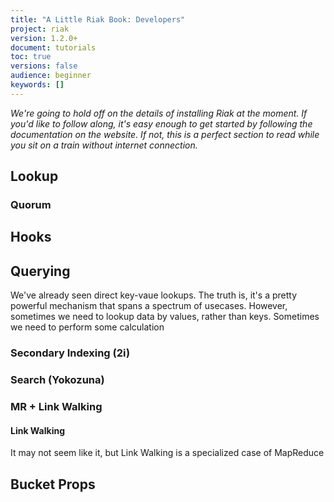 ```yaml
---
title: "A Little Riak Book: Developers"
project: riak
version: 1.2.0+
document: tutorials
toc: true
versions: false
audience: beginner
keywords: []
---
```


_We're going to hold off on the details of installing Riak at the moment. If you'd like to follow along, it's easy enough to get started by following the documentation on the website. If not, this is a perfect section to read while you sit on a train without internet connection._



## Lookup

### Quorum

## Hooks

## Querying

We've already seen direct key-vaue lookups. The truth is, it's a pretty powerful mechanism that spans a spectrum of usecases. However, sometimes we need to lookup data by values, rather than keys. Sometimes we need to perform some calculation

### Secondary Indexing (2i)

### Search (Yokozuna)

### MR + Link Walking

#### Link Walking

  It may not seem like it, but Link Walking is a specialized case of MapReduce

## Bucket Props

